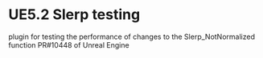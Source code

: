# UE5.2 Slerp testing
 plugin for testing the performance of changes to the Slerp_NotNormalized function PR#10448 of Unreal Engine
